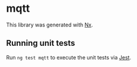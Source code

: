 # mqtt

This library was generated with [Nx](https://nx.dev).

## Running unit tests

Run `ng test mqtt` to execute the unit tests via [Jest](https://jestjs.io).
